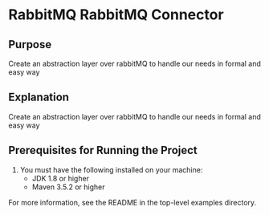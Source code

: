 

RabbitMQ RabbitMQ Connector
======================

Purpose
-------
Create an abstraction layer over rabbitMQ to handle our needs in formal
and easy way 


Explanation
-----------
Create an abstraction layer over rabbitMQ to handle our needs in formal
and easy way 


Prerequisites for Running the Project
-------------------------------------
1. You must have the following installed on your machine:
   - JDK 1.8 or higher
   - Maven 3.5.2 or higher

  For more information, see the README in the top-level examples
  directory.
